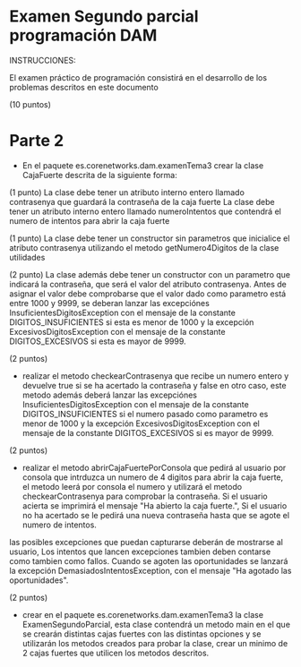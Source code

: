# Examen Segundo parcial programación DAM 

INSTRUCCIONES:

El examen práctico de programación consistirá en el desarrollo de los problemas descritos en este documento


(10 puntos)
# Parte 2

* En el paquete es.corenetworks.dam.examenTema3 crear la clase CajaFuerte descrita de la siguiente forma:


(1 punto)
La clase debe tener un atributo interno entero llamado contrasenya que guardará la contraseña de la caja fuerte
La clase debe tener un atributo interno entero llamado numeroIntentos que contendrá el numero de intentos para abrir la caja fuerte


(1 punto)
La clase debe tener un constructor sin parametros que inicialice el atributo contrasenya utilizando el metodo getNumero4Digitos de la clase utilidades


(2 punto)
La clase además debe tener un constructor con un parametro que indicará la contraseña, que será el valor del atributo contrasenya. Antes de asignar el valor debe comprobarse que el valor dado como parametro está entre 1000 y 9999, se deberan lanzar las excepciónes InsuficientesDigitosException con el mensaje de la constante DIGITOS_INSUFICIENTES si esta es menor de 1000 y la excepción ExcesivosDigitosException con el mensaje de la constante DIGITOS_EXCESIVOS si esta es mayor de 9999.



(2 puntos)
- realizar el metodo checkearContrasenya que recibe un numero entero y devuelve true si se ha acertado la contraseña y false en otro caso, este metodo además deberá lanzar las excepciónes InsuficientesDigitosException con el mensaje de la constante DIGITOS_INSUFICIENTES si el numero pasado como parametro es menor de 1000 y la excepción ExcesivosDigitosException con el mensaje de la constante DIGITOS_EXCESIVOS si es mayor de 9999.



(2 puntos)
- realizar el metodo abrirCajaFuertePorConsola que pedirá al usuario por consola que intrduzca un numero de 4 digitos para abrir la caja fuerte, el metodo leerá por consola el numero y utilizará el metodo checkearContrasenya para comprobar la contraseña. Si el usuario acierta se imprimirá el mensaje "Ha abierto la caja fuerte.", Si el usuario no ha acertado se le pedirá una nueva contraseña hasta que se agote el numero de intentos.

las posibles excepciones que puedan capturarse deberán de mostrarse al usuario,
Los intentos que lancen excepciones tambien deben contarse como tambien como fallos. Cuando se agoten las oportunidades se lanzará la excepción DemasiadosIntentosException, con el mensaje "Ha agotado las oportunidades".



(2 puntos)
* crear en el paquete es.corenetworks.dam.examenTema3 la clase ExamenSegundoParcial, esta clase contendrá un metodo main en el que se crearán distintas cajas fuertes con las distintas opciones y se utilizarán los metodos creados para probar la clase, crear un minimo de 2 cajas fuertes que utilicen los metodos descritos.

